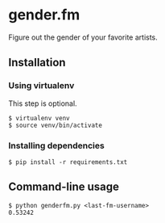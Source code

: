 gender.fm
=========

Figure out the gender of your favorite artists.

## Installation ##

### Using virtualenv ###

This step is optional.

    $ virtualenv venv
    $ source venv/bin/activate

### Installing dependencies ###

    $ pip install -r requirements.txt

## Command-line usage ##

    $ python genderfm.py <last-fm-username>
    0.53242
